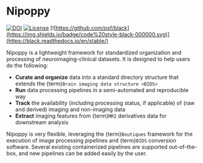 # Nipoppy

[![DOI](https://zenodo.org/badge/DOI/10.5281/zenodo.8084759.svg)](https://doi.org/10.5281/zenodo.8084759)
[![License](https://img.shields.io/badge/license-MIT-blue.svg)](https://opensource.org/license/mit)
[![https://github.com/psf/black](https://img.shields.io/badge/code%20style-black-000000.svg)](https://black.readthedocs.io/en/stable/)

Nipoppy is a lightweight framework for standardized organization and processing of neuroimaging-clinical datasets. It is designed to help users do the following:

- **Curate and organize** data into a standard directory structure that extends the {term}`Brain imaging data structure <BIDS>`
- **Run** data processing pipelines in a semi-automated and reproducible way
- **Track** the availability (including processing status, if applicable) of (raw and derived) imaging and non-imaging data
- **Extract** imaging features from {term}`MRI` derivatives data for downstream analysis

Nipoppy is very flexible, leveraging the {term}`Boutiques` framework for the execution of image processing pipelines and {term}`BIDS` conversion software. Several existing containerized pipelines are supported out-of-the-box, and new pipelines can be added easily by the user.
